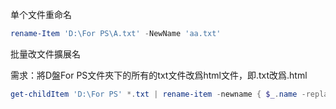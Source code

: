 单个文件重命名
```powershell
rename-Item 'D:\For PS\A.txt' -NewName 'aa.txt'
```
批量改文件擴展名

需求：將D盤For PS文件夾下的所有的txt文件改爲html文件，即.txt改爲.html
```powershell
get-childItem 'D:\For PS' *.txt | rename-item -newname { $_.name -replace '\.txt','.html' }
```
